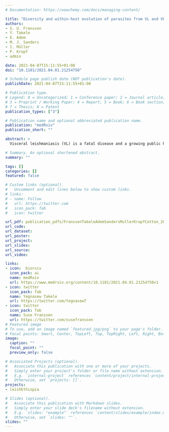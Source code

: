 ```yaml
---
# Documentation: https://wowchemy.com/docs/managing-content/

title: "Diversity and within-host evolution of parasites from VL and VL/HIV patients in Northern Ethiopia"
authors:
- S. U. Franssen
- Y. Takele
- E. Adem
- M. J. Sanders
- I. Müller
- P. Kropf
- admin

date: 2021-04-07T15:11:55+01:00
doi: "10.1101/2021.04.01.21254750"

# Schedule page publish date (NOT publication's date).
publishDate: 2021-04-07T15:11:55+01:00

# Publication type.
# Legend: 0 = Uncategorized; 1 = Conference paper; 2 = Journal article;
# 3 = Preprint / Working Paper; 4 = Report; 5 = Book; 6 = Book section;
# 7 = Thesis; 8 = Patent
publication_types: ["3"]

# Publication name and optional abbreviated publication name.
publication: "medRxiv"
publication_short: ""

abstract: >
  Visceral leishmaniasis (VL) is a fatal disease and a growing public health problem in East Africa, where Ethiopia has one of the highest VL burdens. The largest focus of VL in Ethiopia is driven by high prevalence in migrant agricultural workers and associated with a high rate of co-infection with HIV. This co-infection makes VL more difficult to treat successfully, and is associated with a high rate of relapse, with VL/HIV patients frequently experiencing many relapses of VL before succumbing to this infection. We present genome-wide data on *Leishmania donovani* isolates from a longitudinal study of cohorts of VL and VL/HIV patients reporting to a single clinic in Ethiopia. Extensive clinical data allows us to investigate the influence of co-infection and relapse on the populations of parasites infecting these patients. We find that the same parasite population is responsible for both VL and VL/HIV infections, and that in most cases, disease relapse is caused by recrudescence of the population of parasites that caused primary VL. Complex, multi-clonal infections are present in both primary and relapse cases, but the infrapopulation of parasites within a patient loses genetic diversity between primary disease presentation and subsequent relapses, presumably due to a population bottleneck induced by treatment. These data suggest that VL/HIV relapses are not caused by genetically distinct parasite infections, nor by re-infection. Treatment of VL does not lead to sterile cure, and in VL/HIV the infecting parasites are able to re-establish after clinically successful treatment, leading to repeated relapse of VL.

# Summary. An optional shortened abstract.
summary: ""

tags: []
categories: []
featured: false

# Custom links (optional).
#   Uncomment and edit lines below to show custom links.
# links:
# - name: Follow
#   url: https://twitter.com
#   icon_pack: fab
#   icon: twitter

url_pdf: publication_pdfs/FranssenTakeleAdemSandersMullerKropfCotton_2021_DiversityandwithinhostevolutionofparasitesfromVLandVLHIVpatientsinNorthernEthiopia_medRxiv.pdf
url_code:
url_dataset:
url_poster:
url_project:
url_slides:
url_source:
url_video:

links:
- icon:  biorxiv
  icon_pack: ai
  name: medRxiv
  url: https://www.medrxiv.org/content/10.1101/2021.04.01.21254750v1
- icon: twitter
  icon_pack: fab
  name: Yegnasew Takele
  url: https://twitter.com/YegnasewT
- icon: twitter
  icon_pack: fab
  name: Suse Franssen
  url: https://twitter.com/susefranssen
# Featured image
# To use, add an image named `featured.jpg/png` to your page's folder. 
# Focal points: Smart, Center, TopLeft, Top, TopRight, Left, Right, BottomLeft, Bottom, BottomRight.
image:
  caption: ""
  focal_point: ""
  preview_only: false

# Associated Projects (optional).
#   Associate this publication with one or more of your projects.
#   Simply enter your project's folder or file name without extension.
#   E.g. `internal-project` references `content/project/internal-project/index.md`.
#   Otherwise, set `projects: []`.
projects:
- leishEthiopia

# Slides (optional).
#   Associate this publication with Markdown slides.
#   Simply enter your slide deck's filename without extension.
#   E.g. `slides: "example"` references `content/slides/example/index.md`.
#   Otherwise, set `slides: ""`.
slides: ""
---
```


